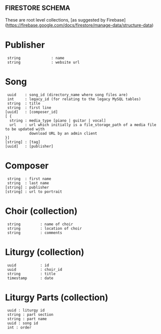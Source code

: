 ## FIRESTORE SCHEMA

These are root level collections, [as suggested by Firebase] (https://firebase.google.com/docs/firestore/manage-data/structure-data)

# Publisher
```
 string              : name
 string              : website url
```

# Song
```
 uuid    : song_id (directory_name where song files are)
 int     : legacy_id (for relating to the legacy MySQL tables)
 string  : title
 string  : first line   
[uuid]   : [composer_id]
[ {
  string : media_type [piano | guitar | vocal]
  url    : url which initially is a file_storage_path of a media file to be updated with 
           download URL by an admin client
}]
[string] : [tag]
[uuid]   : [publisher]
```
# Composer
```
 string  : first name
 string  : last name
[string] : publisher
[string] : url to portrait
```

# Choir (collection)
```
 string         : name of choir
 string         : location of choir
 string         : comments
```

# Liturgy (collection)
```
 uuid           : id
 uuid           : choir_id
 string         : title
 timestamp      : date
 ```

# Liturgy Parts (collection)
```
 uuid : liturgy id
 string : part section
 string : part name
 uuid : song id
 int : order
```


 
